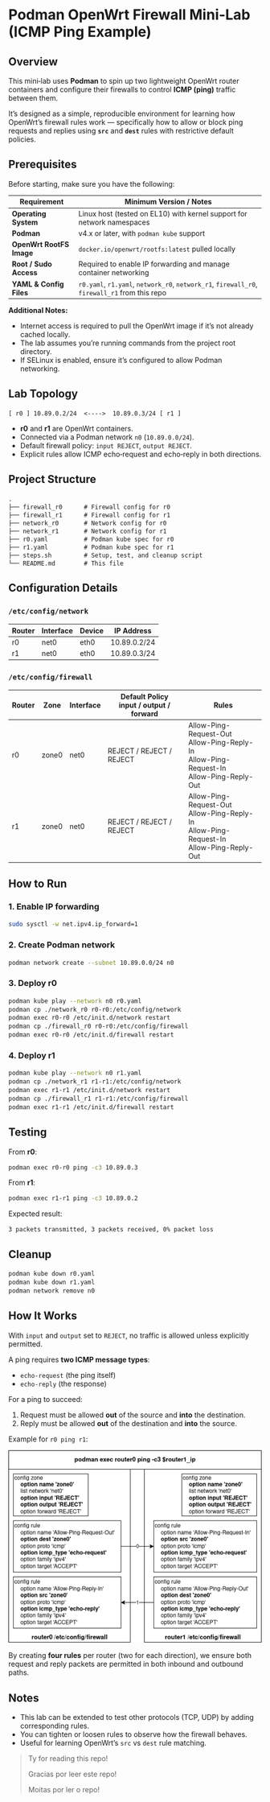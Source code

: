 # Podman OpenWrt Firewall Mini‑Lab (ICMP Ping Example)

## Overview
This mini‑lab uses **Podman** to spin up two lightweight OpenWrt router containers and configure their firewalls to control **ICMP (ping)** traffic between them.

It’s designed as a simple, reproducible environment for learning how OpenWrt’s firewall rules work — specifically how to allow or block ping requests and replies using **`src`** and **`dest`** rules with restrictive default policies.

## Prerequisites

Before starting, make sure you have the following:

| Requirement | Minimum Version / Notes |
|-------------|--------------------------|
| **Operating System** | Linux host (tested on EL10) with kernel support for network namespaces |
| **Podman** | v4.x or later, with `podman kube` support |
| **OpenWrt RootFS Image** | `docker.io/openwrt/rootfs:latest` pulled locally |
| **Root / Sudo Access** | Required to enable IP forwarding and manage container networking |
| **YAML & Config Files** | `r0.yaml`, `r1.yaml`, `network_r0`, `network_r1`, `firewall_r0`, `firewall_r1` from this repo |

**Additional Notes:**
- Internet access is required to pull the OpenWrt image if it’s not already cached locally.
- The lab assumes you’re running commands from the project root directory.
- If SELinux is enabled, ensure it’s configured to allow Podman networking.

## Lab Topology

```
[ r0 ] 10.89.0.2/24  <---->  10.89.0.3/24 [ r1 ]
```

- **r0** and **r1** are OpenWrt containers.
- Connected via a Podman network `n0` (`10.89.0.0/24`).
- Default firewall policy: `input REJECT`, `output REJECT`.
- Explicit rules allow ICMP echo‑request and echo‑reply in both directions.

## Project Structure

```
.
├── firewall_r0      # Firewall config for r0
├── firewall_r1      # Firewall config for r1
├── network_r0       # Network config for r0
├── network_r1       # Network config for r1
├── r0.yaml          # Podman kube spec for r0
├── r1.yaml          # Podman kube spec for r1
├── steps.sh         # Setup, test, and cleanup script
└── README.md        # This file
```

## Configuration Details

### `/etc/config/network`

| Router | Interface | Device | IP Address      |
|--------|-----------|--------|-----------------|
| r0     | net0      | eth0   | 10.89.0.2/24    |
| r1     | net0      | eth0   | 10.89.0.3/24    |

### `/etc/config/firewall`

| Router | Zone  | Interface | Default Policy<br>input / output / forward | Rules                                                                 |
|--------|-------|-----------|----------------------------------------|-----------------------------------------------------------------------|
| r0     | zone0 | net0      | REJECT / REJECT / REJECT               | Allow-Ping-Request-Out<br>Allow-Ping-Reply-In<br>Allow-Ping-Request-In<br>Allow-Ping-Reply-Out |
| r1     | zone0 | net0      | REJECT / REJECT / REJECT               | Allow-Ping-Request-Out<br>Allow-Ping-Reply-In<br>Allow-Ping-Request-In<br>Allow-Ping-Reply-Out |

## How to Run

### 1. Enable IP forwarding
```bash
sudo sysctl -w net.ipv4.ip_forward=1
```

### 2. Create Podman network
```bash
podman network create --subnet 10.89.0.0/24 n0
```

### 3. Deploy r0
```bash
podman kube play --network n0 r0.yaml
podman cp ./network_r0 r0-r0:/etc/config/network
podman exec r0-r0 /etc/init.d/network restart
podman cp ./firewall_r0 r0-r0:/etc/config/firewall
podman exec r0-r0 /etc/init.d/firewall restart
```

### 4. Deploy r1
```bash
podman kube play --network n0 r1.yaml
podman cp ./network_r1 r1-r1:/etc/config/network
podman exec r1-r1 /etc/init.d/network restart
podman cp ./firewall_r1 r1-r1:/etc/config/firewall
podman exec r1-r1 /etc/init.d/firewall restart
```

## Testing

From **r0**:
```bash
podman exec r0-r0 ping -c3 10.89.0.3
```

From **r1**:
```bash
podman exec r1-r1 ping -c3 10.89.0.2
```

Expected result:
```
3 packets transmitted, 3 packets received, 0% packet loss
```

## Cleanup
```bash
podman kube down r0.yaml
podman kube down r1.yaml
podman network remove n0
```

## How It Works

With `input` and `output` set to `REJECT`, no traffic is allowed unless explicitly permitted.

A ping requires **two ICMP message types**:
- `echo-request` (the ping itself)
- `echo-reply` (the response)

For a ping to succeed:
1. Request must be allowed **out** of the source and **into** the destination.
2. Reply must be allowed **out** of the destination and **into** the source.

Example for `r0 ping r1`:

![r0 ping r1](r0_ping_r1.png)

By creating **four rules** per router (two for each direction), we ensure both request and reply packets are permitted in both inbound and outbound paths.

## Notes
- This lab can be extended to test other protocols (TCP, UDP) by adding corresponding rules.
- You can tighten or loosen rules to observe how the firewall behaves.
- Useful for learning OpenWrt’s `src` vs `dest` rule matching.

> Ty for reading this repo!
>
> Gracias por leer este repo!
>
> Moitas por ler o repo!
